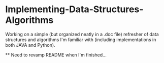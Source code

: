 # Implementing-Data-Structures-Algorithms

Working on a simple (but organized neatly in a .doc file) refresher of data structures and algorithms I'm familiar with (including implementations in both JAVA and Python).

** Need to revamp README when I'm finished...
